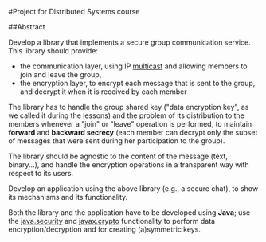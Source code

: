 
#Project for Distributed Systems course

##Abstract

Develop a library that implements a secure group communication service. 
This library should provide:

- the communication layer, using IP [multicast][multicast_oracle] and allowing members to join and leave the group,
- the encryption layer, to encrypt each message that is sent to the group, and decrypt it when it is received by each member

The library has to handle the group shared key ("data encryption key", as we called it during the lessons) and the problem of its distribution to the members whenever a "join" or "leave" operation is performed, to maintain __forward__ and __backward secrecy__ (each member can decrypt only the subset of messages that were sent during her participation to the group). 

The library should be agnostic to the content of the message (text, binary...), and handle the encryption operations in a transparent way with respect to its users.

Develop an application using the above library (e.g., a secure chat), to show its mechanisms and its functionality.

Both the library and the application have to be developed using __Java__; use the [java.security][java_security] and [javax.crypto][java_crypto] functionality to perform data encryption/decryption and for creating (a)symmetric keys.


[multicast_oracle]: http://docs.oracle.com/javase/6/docs/api/java/net/MulticastSocket.html
[java_security]: http://www.oracle.com/technetwork/java/javase/tech/index-jsp-136007.html
[java_crypto]: http://docs.oracle.com/javase/7/docs/api/javax/crypto/package-summary.html